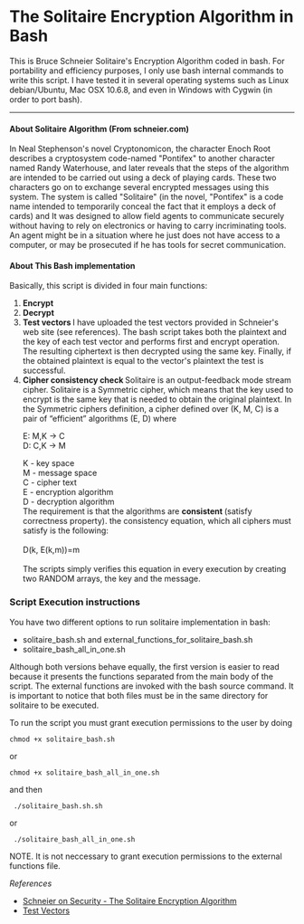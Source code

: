 <h1> The Solitaire Encryption Algorithm in Bash </h1>

This is Bruce Schneier Solitaire's Encryption Algorithm coded in bash. For portability and efficiency purposes, I only use bash internal commands to write this script. 
I have tested it in several operating systems such as Linux debian/Ubuntu, Mac OSX 10.6.8, and even in Windows with Cygwin (in order to port bash).

<HR>

<h4>About Solitaire Algorithm (From schneier.com)</h4>

In Neal Stephenson's novel Cryptonomicon, the character Enoch Root describes a cryptosystem code-named "Pontifex" to another character named Randy Waterhouse, and later reveals that the steps of the algorithm are intended to be carried out using a deck of playing cards. These two characters go on to exchange several encrypted messages using this system. The system is called "Solitaire" (in the novel, "Pontifex" is a code name intended to temporarily conceal the fact that it employs a deck of cards) and It was designed to allow field agents to communicate securely without having to rely on electronics or having to carry incriminating tools. An agent might be in a situation where he just does not have access to a computer, or may be prosecuted if he has tools for secret communication. 

<h4>About This Bash implementation</h4>

Basically, this script is divided in four main functions:
<OL>
<li> <b> Encrypt </b>
<li> <b> Decrypt </b>
<li> <b> Test vectors </b>
I have uploaded the test vectors provided in Schneier's web site (see references). The bash script takes both the plaintext and the key of each test vector and performs first and encrypt operation. The resulting ciphertext is then decrypted using the same key. Finally, if the obtained plaintext is equal to the vector's plaintext the test is successful. 
<li> <b> Cipher consistency check </b>
Solitaire is an output-feedback mode stream cipher. Solitaire is a Symmetric cipher, which means that the key used to encrypt is the same key that is needed to obtain the original plaintext. In the Symmetric ciphers definition,
a cipher defined over (K, M, C) is a pair of “efficient” algorithms (E, D) where

E: M,K -> C <br>
D: C,K -> M <br>

K - key space <br>
M - message space <br>
C - cipher text <br>
E - encryption algorithm <br>
D - decryption algorithm <br>
The requirement is that the algorithms are <b>consistent </b> (satisfy correctness property). the consistency equation, which all ciphers must satisfy is the following:<br>
<br>
D(k, E(k,m))=m<br>
<br>
The scripts simply verifies this equation in every execution by creating two RANDOM arrays, the key and the message.
</OL>

<h3>Script Execution instructions</h3>
You have two different options to run solitaire implementation in bash: <br>
<ul>
<li> solitaire_bash.sh and external_functions_for_solitaire_bash.sh <br>
<li> solitaire_bash_all_in_one.sh
</ul>
Although both versions behave equally, the first version is easier to read because it presents the functions separated from the main body of the script. The external functions are invoked with the bash <k>source </k> command. It is important to notice that both files must be in the same directory for solitaire to be executed.


To run the script you must grant execution permissions to the user by doing<br>

<code>chmod +x solitaire_bash.sh</code><br> 

or <br>

<code>chmod +x solitaire_bash_all_in_one.sh</code><br> 

and then

<code> ./solitaire_bash.sh.sh </code>

or <br>

<code> ./solitaire_bash_all_in_one.sh</code><br>

NOTE. It is not neccessary to grant execution permissions to the external functions file. <br>

<i>References</i>
<ul>
<li><a href=https://www.schneier.com/solitaire.html>Schneier on Security - The Solitaire Encryption Algorithm</a> 
<li><a href=https://www.schneier.com/code/sol-test.txt>Test Vectors</a> 
</ul>
